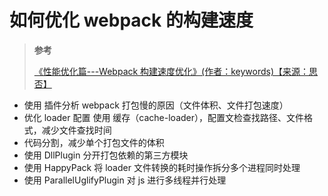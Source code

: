 # 如何优化 webpack 的构建速度

> **参考**
>
> [《性能优化篇---Webpack 构建速度优化》(作者：keywords)【来源：思否】](https://segmentfault.com/a/1190000018493260)

- 使用 插件分析 webpack 打包慢的原因（文件体积、文件打包速度）
- 优化 loader 配置 使用 缓存（cache-loader），配置文检查找路径、文件格式，减少文件查找时间
- 代码分割，减少单个打包文件的体积
- 使用 DllPlugin 分开打包依赖的第三方模块
- 使用 HappyPack 将 loader 文件转换的耗时操作拆分多个进程同时处理
- 使用 ParallelUglifyPlugin 对 js 进行多线程并行处理

